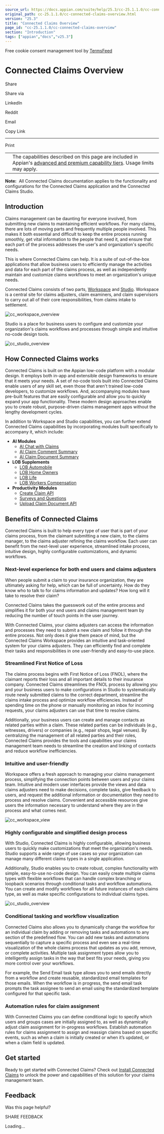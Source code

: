 ```yaml
---
source_url: https://docs.appian.com/suite/help/25.3/cc-25.1.1.0/cc-connected-claims-overview.html
original_path: cc-25.1.1.0/cc-connected-claims-overview.html
version: "25.3"
title: "Connected Claims Overview"
page_id: "cc-25.1.1.0/cc-connected-claims-overview"
section: "Introduction"
tags: ["appian","docs","v25.3"]
---
```



Free cookie consent management tool by [TermsFeed](https://www.termsfeed.com/)

# Connected Claims Overview

Share

Share via

LinkedIn

Reddit

Email

Copy Link

* * *

Print

<table><tbody><tr><td><i class="fa fa-info-circle" aria-hidden="true"></i></td><td>The capabilities described on this page are included in Appian's <a href="/suite/help/25.3/Appian_Tiers.html">advanced and premium capability tiers</a>. Usage limits may apply.</td></tr></tbody></table>

**Note:**  All Connected Claims documentation applies to the functionality and configurations for the Connected Claims application and the Connected Claims Studio.

## Introduction

Claims management can be daunting for everyone involved, from submitting new claims to maintaining efficient workflows. For many claims, there are lots of moving parts and frequently multiple people involved. This makes it both essential and difficult to keep the entire process running smoothly, get vital information to the people that need it, and ensure that each part of the process addresses the user's and organization's specific needs.

This is where Connected Claims can help. It is a suite of out-of-the-box applications that allow business users to efficiently manage the activities and data for each part of the claims process, as well as independently maintain and customize claims workflows to meet an organization's unique needs.

Connected Claims consists of two parts, [Workspace](cc-workspace-overview.html) and [Studio](cc-studio-overview.html). Workspace is a central site for claims adjusters, claim examiners, and claim supervisors to carry out all of their core responsibilities, from claims intake to settlement.

![cc_workspace_overview](images/cc_workspace_overview.png)

Studio is a place for business users to configure and customize your organization's claims workflows and processes through simple and intuitive no-code design tools.

![cc_studio_overview](images/cc_studio_overview.png)

## How Connected Claims works

Connected Claims is built on the Appian low-code platform with a modular design. It employs both in-app and extensible design frameworks to ensure that it meets your needs. A set of no-code tools built into Connected Claims enable users of any skill set, even those that aren't trained low-code developers, to customize workflows. And, accompanying modules have pre-built features that are easily configurable and allow you to quickly expand your app functionality. These modern design approaches enable you to create robust, purpose-driven claims management apps without the lengthy development cycles.

In addition to Workspace and Studio capabilities, you can further extend Connected Claims capabilities by incorporating modules built specifically to accompany it, which include:

-   **AI Modules**
    -   [AI Chat with Claims](cc-ai-chat-with-claims-module-overview.html)
    -   [AI Claim Comment Summary](cc-ai-comment-summary-module_overview.html)
    -   [AI Claim Document Summary](cc-ai-document-summary-module-overview.html)
-   **LOB Supplements**
    -   [LOB Automobile](cc-lob-automobile-module-overview.html)
    -   [LOB Home Owners](cc-lob-home-owners-module-overview.html)
    -   [LOB Life](cc-lob-life-module-overview.html)
    -   [LOB Workers Compensation](cc-lob-workers-compensation-module-overview.html)
-   **Productivity Modules**
    -   [Create Claim API](cc-create-claim-api-overview.html)
    -   [Surveys and Questions](cc-survey-and-question-module-overview.html)
    -   [Upload Claim Document API](cc-upload-claim-document-api-overview.html)

## Benefits of Connected Claims

Connected Claims is built to help every type of user that is part of your claims process, from the claimant submitting a new claim, to the claims manager, to the claims adjuster refining the claims workflow. Each user can benefit from the next-level user experience, streamlined intake process, intuitive design, highly configurable customizations, and dynamic workflows.

### Next-level experience for both end users and claims adjusters

When people submit a claim to your insurance organization, they are ultimately asking for help, which can be full of uncertainty. How do they know who to talk to for claims information and updates? How long will it take to resolve their claim?

Connected Claims takes the guesswork out of the entire process and simplifies it for both your end users and claims management team by reducing the number of touch points in the user journey.

With Connected Claims, your claims adjusters can access the information and processes they need to submit a new claim and follow it through the entire process. Not only does it give them peace of mind, but the Connected Claims Workspace provides an intuitive and task-oriented system for your claims adjusters. They can efficiently find and complete their tasks and responsibilities in one user-friendly and easy-to-use place.

### Streamlined First Notice of Loss

The claims process begins with First Notice of Loss (FNOL), where the claimant reports their loss and all important details to their insurance company. Connected Claims streamlines the FNOL process by allowing you and your business users to make configurations in Studio to systematically route newly submitted claims to the correct department, streamline the claims intake process and optimize workflow efficiencies. Instead of spending time on the phone or manually monitoring an inbox for incoming requests, your claims adjusters can use that time to resolve claims.

Additionally, your business users can create and manage contacts as related parties within a claim. These related parties can be individuals (e.g., witnesses, drivers) or companies (e.g., repair shops, legal venues). By centralizing the management of all related parties and their roles, Connected Claims provides the tools and capabilities your claims management team needs to streamline the creation and linking of contacts and reduce workflow inefficiencies.

### Intuitive and user-friendly

Workspace offers a fresh approach to managing your claims management process, simplifying the connection points between users and your claims team. Intuitive and modern user interfaces provide the views and data claims adjusters need to make decisions, complete tasks, give feedback to users, and request the additional information or documentation they need to process and resolve claims. Convenient and accessible resources give users the information necessary to understand where they are in the process and what comes next.

![cc_workspace_view](images/cc_workspace_view.png)

### Highly configurable and simplified design process

With Studio, Connected Claims is highly configurable, allowing business users to quickly make customizations that meet the organization's needs. Studio supports a wide range of use cases so your organization can manage many different claims types in a single application.

Additionally, Studio enables you to create robust, complex functionality with simple, easy-to-use no-code design. You can easily create multiple claims types with flexible workflows that can handle complex branching or loopback scenarios through conditional tasks and workflow automations. You can create and modify workflows for all future instances of each claims type, as well as make specific configurations to individual claims types.

![cc_studio_overview](images/cc_studio_overview.png)

### Conditional tasking and workflow visualization

Connected Claims also allows you to dynamically change the workflow for an individual claim by adding or removing tasks and automations to any section of the predefined flow. You can add new tasks and automations sequentially to capture a specific process and even see a real-time visualization of the whole claims process that updates as you add, remove, or complete activities. Multiple task assignment types allow you to intelligently assign tasks in the way that best fits your needs, giving you more control over your workflows.

For example, the Send Email task type allows you to send emails directly from a workflow and create reusable, standardized email templates for those emails. When the workflow is in progress, the send email task prompts the task assignee to send an email using the standardized template configured for that specific task.

### Automation rules for claim assignment

With Connected Claims you can define conditional logic to specify which users and groups cases are initially assigned to, as well as dynamically adjust claim assignment for in-progress workflows. Establish automation rules for claims assignment to assign and reassign claims based on specific events, such as when a claim is initially created or when it’s updated, or when a claim field is updated.

## Get started

Ready to get started with Connected Claims? Check out [Install Connected Claims](cc-installing-the-solution.html) to unlock the power and capabilities of this solution for your claims management team.

## Feedback

Was this page helpful?

SHARE FEEDBACK

Loading...